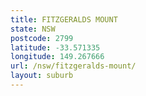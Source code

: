 ```yaml
---
title: FITZGERALDS MOUNT
state: NSW
postcode: 2799
latitude: -33.571335
longitude: 149.267666
url: /nsw/fitzgeralds-mount/
layout: suburb
---
```

